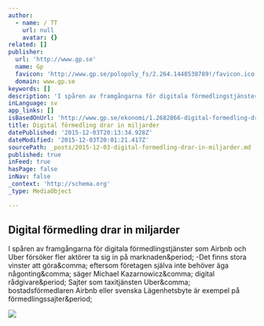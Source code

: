 ```yaml
---
author:
  - name: / TT
    url: null
    avatar: {}
related: []
publisher:
  url: 'http://www.gp.se'
  name: Gp
  favicon: 'http://www.gp.se/polopoly_fs/2.264.1448538789!/favicon.ico'
  domain: www.gp.se
keywords: []
description: 'I spåren av framgångarna för digitala förmedlingstjänster som Airbnb och Uber försöker fler aktörer ta sig in på marknaden. -Det finns stora vinster att göra, eftersom företagen själva inte behöver äga någonting, säger Michael Kazarnowicz, digital rådgivare. Sajter som taxitjänsten Uber, bostadsförmedlaren Airbnb eller svenska Lägenhetsbyte är exempel på förmedlingssajter.'
inLanguage: sv
app_links: []
isBasedOnUrl: 'http://www.gp.se/ekonomi/1.2682866-digital-formedling-drar-in-miljarder'
title: Digital förmedling drar in miljarder
datePublished: '2015-12-03T20:13:34.928Z'
dateModified: '2015-12-03T20:01:21.417Z'
sourcePath: _posts/2015-12-03-digital-formedling-drar-in-miljarder.md
published: true
inFeed: true
hasPage: false
inNav: false
_context: 'http://schema.org'
_type: MediaObject

---
```

<article style=""><h1>Digital förmedling drar in miljarder</h1><p>I spåren av framgångarna för digitala förmedlingstjänster som Airbnb och Uber försöker fler aktörer ta sig in på marknaden&amp;period; -Det finns stora vinster att göra&amp;comma; eftersom företagen själva inte behöver äga någonting&amp;comma; säger Michael Kazarnowicz&amp;comma; digital rådgivare&amp;period; Sajter som taxitjänsten Uber&amp;comma; bostadsförmedlaren Airbnb eller svenska Lägenhetsbyte är exempel på förmedlingssajter&amp;period;</p><img src="http://www.gp.se/polopoly_fs/1.2682953.1428754327!/image/3249986269.jpg" /></article>